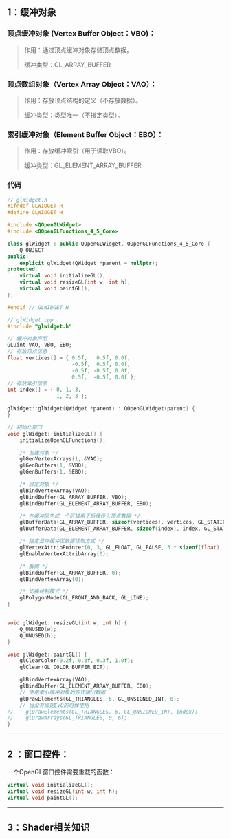 ## 1：缓冲对象

### 顶点缓冲对象 (Vertex Buffer Object：VBO)：

> 作用：通过顶点缓冲对象存储顶点数据。
>
> 缓冲类型：GL_ARRAY_BUFFER



### 顶点数组对象（Vertex Array Object：VAO）：

> 作用：存放顶点结构的定义（不存放数据）。
>
> 缓冲类型：类型唯一（不指定类型）。



### 索引缓冲对象（Element Buffer Object：EBO）：

> 作用：存放缓冲索引（用于读取VBO）。
>
> 缓冲类型：GL_ELEMENT_ARRAY_BUFFER



### 代码

```C++
// glWidget.h
#ifndef GLWIDGET_H
#define GLWIDGET_H

#include <QOpenGLWidget>
#include <QOpenGLFunctions_4_5_Core>

class glWidget : public QOpenGLWidget, QOpenGLFunctions_4_5_Core {
    Q_OBJECT
public:
    explicit glWidget(QWidget *parent = nullptr);
protected:
    virtual void initializeGL();
    virtual void resizeGL(int w, int h);
    virtual void paintGL();
};

#endif // GLWIDGET_H

```



```C++
// glWidget.cpp
#include "glwidget.h"

// 缓冲对象声明
GLuint VAO, VBO, EBO;
// 存放顶点信息
float vertices[] = { 0.5f,   0.5f, 0.0f,
                     -0.5f,  0.5f, 0.0f,
                     -0.5f, -0.5f, 0.0f,
                     0.5f,  -0.5f, 0.0f };
// 存放索引信息
int index[] = { 0, 1, 3,
                1, 2, 3 };

glWidget::glWidget(QWidget *parent) : QOpenGLWidget(parent) {
}

// 初始化窗口
void glWidget::initializeGL() {
    initializeOpenGLFunctions();

    /* 创建对象 */
    glGenVertexArrays(1, &VAO);
    glGenBuffers(1, &VBO);
    glGenBuffers(1, &EBO);

    /* 绑定对象 */
    glBindVertexArray(VAO);
    glBindBuffer(GL_ARRAY_BUFFER, VBO);
    glBindBuffer(GL_ELEMENT_ARRAY_BUFFER, EBO);

    /* 在缓冲区生成一个区域用于后续传入顶点数据 */
    glBufferData(GL_ARRAY_BUFFER, sizeof(vertices), vertices, GL_STATIC_DRAW);
    glBufferData(GL_ELEMENT_ARRAY_BUFFER, sizeof(index), index, GL_STATIC_DRAW);

    /* 指定显存缓冲区数据读取方式 */
    glVertexAttribPointer(0, 3, GL_FLOAT, GL_FALSE, 3 * sizeof(float), nullptr);
    glEnableVertexAttribArray(0);

    /* 解绑 */
    glBindBuffer(GL_ARRAY_BUFFER, 0);
    glBindVertexArray(0);

    /* 切换绘制模式 */
    glPolygonMode(GL_FRONT_AND_BACK, GL_LINE);
}


void glWidget::resizeGL(int w, int h) {
    Q_UNUSED(w);
    Q_UNUSED(h);
}

void glWidget::paintGL() {
    glClearColor(0.2f, 0.3f, 0.3f, 1.0f);
    glClear(GL_COLOR_BUFFER_BIT);

    glBindVertexArray(VAO);
    glBindBuffer(GL_ELEMENT_ARRAY_BUFFER, EBO);
    // 使用索引缓冲对象的方式输出数据
    glDrawElements(GL_TRIANGLES, 6, GL_UNSIGNED_INT, 0);
    // 当没有绑定EVO的时候使用
//    glDrawElements(GL_TRIANGLES, 6, GL_UNSIGNED_INT, index);
//    glDrawArrays(GL_TRIANGLES, 0, 6);
}

```
***
## 2 ：窗口控件：

一个OpenGL窗口控件需要重载的函数：

```c++
virtual void initializeGL(); 
virtual void resizeGL(int w, int h);
virtual void paintGL();
```
***
## 3：Shader相关知识

